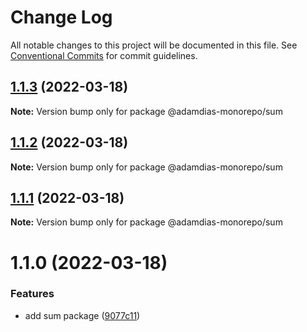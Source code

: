 # Change Log

All notable changes to this project will be documented in this file.
See [Conventional Commits](https://conventionalcommits.org) for commit guidelines.

## [1.1.3](https://github.com/adamdias/monorepo/compare/@adamdias-monorepo/sum@1.1.2...@adamdias-monorepo/sum@1.1.3) (2022-03-18)

**Note:** Version bump only for package @adamdias-monorepo/sum





## [1.1.2](https://github.com/adamdias/monorepo/compare/@adamdias-monorepo/sum@1.1.1...@adamdias-monorepo/sum@1.1.2) (2022-03-18)

**Note:** Version bump only for package @adamdias-monorepo/sum





## [1.1.1](https://github.com/adamdias/monorepo/compare/@adamdias-monorepo/sum@1.1.0...@adamdias-monorepo/sum@1.1.1) (2022-03-18)

**Note:** Version bump only for package @adamdias-monorepo/sum





# 1.1.0 (2022-03-18)


### Features

* add sum package ([9077c11](https://github.com/adamdias/monorepo/commit/9077c11320be156ed3d3bfdc7a7e6dcafdba8368))
